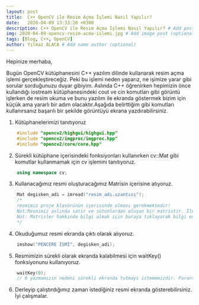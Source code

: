 ```yaml
---
layout: post
title:  C++ OpenCV ile Resim Açma İşlemi Nasıl Yapılır?
date:   2020-04-09 13:33:20 +0300
description: C++ OpenCV ile Resim Açma İşlemi Nasıl Yapılır? # Add post description (optional)
img: 2020-04-09-opencv-resim-acma-islemi.jpg # Add image post (optional)
tags: [Blog, C++, OpenCV]
author: Yılmaz ALACA # Add name author (optional)
---
```

Hepinize merhaba,

Bugün OpenCV kütüphanesini C++ yazılım dilinde kullanarak resim açma işlemi gerçekleştireceğiz. Peki bu işlemi neden yaparız, ne işimize yarar gibi sorular sorduğunuzu duyar gibiyim. Aslında C++ öğrenirken hepimizin önce kullandığı iostream kütüphanesindeki cout ve cin komutları gibi görüntü işlerken de resim okuma ve bunu yazılım ile ekranda göstermek bizim için küçük ama yararlı bir adım olacaktır.Aşağıda belirttiğim gibi komutları kullanırsanız başarılı bir şekilde görüntüyü ekrana yazdırabilirsiniz.

1. Kütüphanelerimizi tanıtıyoruz
```cpp
	#include "opencv2/highgui/highgui.hpp"
	#include "opencv2/imgproc/imgproc.hpp"
	#include "opencv2/core/core.hpp"
```
2. Sürekli kütüphane içerisindeki fonksiyonları kullanırken cv::Mat gibi komutlar kullanmamak için cv işlemini tanıtıyoruz.
```cpp
	using namespace cv;
```
3. Kullanacağımız resmi oluşturacağımız Matrisin içerisine atıyoruz.
```cpp
	Mat degisken_adi = imread("resim_adı.uzantısı");
	/*
	resmimiz proje klasörünün içerisinde olması gerekmektedir!
	Not:Resmimiz aslında satır ve sütunlardan oluşan bir matristir. İleridede derslerimizde #değineceğimiz konulardan olacaktır çünkü eğer görüntü üzerinde değişiklik yapmak istiyorsak #matrisin içerisindeki değerlerle oynamamız gerekmektedir.
	Not: Matrisler hakkında bilgi almak için buraya tıklayarak bilgi edinebilirsiniz.
	*/
```
4. Okuduğumuz resmi ekranda çıktı olarak alıyoruz.
```cpp
	imshow("PENCERE İSMİ", degisken_adi);
```
5. Resmimizin sürekli olarak ekranda kalabilmesi için waitKey() fonksiyonunu kullanıyoruz.
```cpp
	waitKey(0); 
	// 0 yazmamızın nedeni sürekli ekranda tutmayı istememizdir. Parantezler içerisine 0 yerine #1000 yazarsak 1 saniye açık kalıp sonra görüntü kaybolacaktır.
```
6. Derleyip çalıştırdığımız zaman istediğiniz resmi ekranda gösterebilirsiniz. İyi çalışmalar.